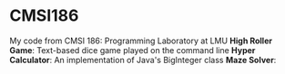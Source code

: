 # CMSI186

My code from CMSI 186: Programming Laboratory at LMU
**High Roller Game**: Text-based dice game played on the command line
**Hyper Calculator**: An implementation of Java's BigInteger class
**Maze Solver**: 
